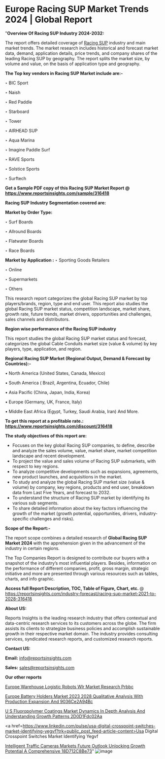 # Europe Racing SUP Market Trends 2024 | Global Report

"<strong>Overview Of Racing SUP Industry 2024-2032:</strong>

The report offers detailed coverage of <a href=https://www.reportsinsights.com/sample/316418>Racing SUP</a> industry and main market trends. The market research includes historical and forecast market data, demand, application details, price trends, and company shares of the leading Racing SUP by geography. The report splits the market size, by volume and value, on the basis of application type and geography.

<strong>The Top key vendors in Racing SUP Market include are:- </strong>

‣ BIC Sport

‣ Naish

‣ Red Paddle

‣ Starboard

‣ Tower

‣ AIRHEAD SUP

‣ Aqua Marina

‣ Imagine Paddle Surf

‣ RAVE Sports

‣ Solstice Sports

‣ Surftech

<strong>Get a Sample PDF copy of this Racing SUP Market Report </strong><strong>@ <a href=https://www.reportsinsights.com/sample/316418 style=color:#0000ff;>https://www.reportsinsights.com/sample/316418</a> </strong>

<strong>Racing SUP Industry Segmentation covered are:</strong>

<strong>Market by Order Type: </strong>

‣ Surf Boards

‣ Allround Boards

‣ Flatwater Boards

‣ Race Boards

<strong>Market by Application :</strong>
 ‣ Sporting Goods Retailers

‣ Online

‣ Supermarkets

‣ Others

This research report categorizes the global Racing SUP market by top players/brands, region, type and end user. This report also studies the global Racing SUP market status, competition landscape, market share, growth rate, future trends, market drivers, opportunities and challenges, sales channels and distributors.

<strong>Region wise performance of the Racing SUP industry</strong><strong> </strong>

This report studies the global Racing SUP market status and forecast, categorizes the global Cable Conduits market size (value &amp; volume) by key players, type, application, and region. 

<strong>Regional Racing SUP Market (Regional Output, Demand &amp; Forecast by Countries):-</strong>

• North America (United States, Canada, Mexico)

• South America ( Brazil, Argentina, Ecuador, Chile)

• Asia Pacific (China, Japan, India, Korea)

• Europe (Germany, UK, France, Italy)

• Middle East Africa (Egypt, Turkey, Saudi Arabia, Iran) And More.

<strong>To get this report at a profitable rate.: <a href=https://www.reportsinsights.com/discount/316418 style=color:#0000ff;>https://www.reportsinsights.com/discount/316418</a></strong>

<strong>The study objectives of this report are:</strong>
<ul>
  <li>Focuses on the key global Racing SUP companies, to define, describe and analyze the sales volume, value, market share, market competition landscape and recent development.</li>
  <li>To project the value and sales volume of Racing SUP submarkets, with respect to key regions.</li>
  <li>To analyze competitive developments such as expansions, agreements, new product launches, and acquisitions in the market.</li>
  <li>To study and analyze the global Racing SUP market size (value &amp; volume) by company, key regions, products and end user, breakdown data from Last Five Years, and forecast to 2032.</li>
  <li>To understand the structure of Racing SUP market by identifying its various sub segments.</li>
  <li>To share detailed information about the key factors influencing the growth of the market (growth potential, opportunities, drivers, industry-specific challenges and risks).</li>
</ul>
<strong>Scope of the Report:-</strong><strong> </strong>

The report scope combines a detailed research of <strong>Global Racing SUP Market 2024 </strong>with the apprehension given in the advancement of the industry in certain regions.

The Top Companies Report is designed to contribute our buyers with a snapshot of the industry’s most influential players. Besides, information on the performance of different companies, profit, gross margin, strategic initiative and more are presented through various resources such as tables, charts, and info graphic.

<strong>Access full Report Description, TOC, Table of Figure, Chart, etc. </strong>@   <a href=https://reportsinsights.com/industry-forecast/racing-sup-market-2021-to-2028-316418 style=color:#0000ff;>https://reportsinsights.com/industry-forecast/racing-sup-market-2021-to-2028-316418</a>

<strong>About US:</strong>

Reports Insights is the leading research industry that offers contextual and data-centric research services to its customers across the globe. The firm assists its clients to strategize business policies and accomplish sustainable growth in their respective market domain. The industry provides consulting services, syndicated research reports, and customized research reports.

<strong>Contact US:</strong>

<p class=""""><b>Email:</b> <a href=mailto:info@reportsinsights.com>info@reportsinsights.com</a></p>
<p class=""""><b>Sales:</b> <a href=mailto:sales@reportsinsights.com>sales@reportsinsights.com</a></p>

<strong>Our other reports</strong>

<a href=https://www.linkedin.com/pulse/europe-warehouse-logistic-robots-wlr-market-research-prbbc/>Europe Warehouse Logistic Robots Wlr Market Research Prbbc</a>

<a href=https://medium.com/@jadhaosuchit578/europe-battery-holders-market-2023-2028-qualitative-analysis-with-production-expansion-and-9036ce2a94bc>Europe Battery Holders Market 2023 2028 Qualitative Analysis With Production Expansion And 9036Ce2A94Bc</a>

<a href=https://medium.com/@aanarkumar6/u-s-fluoropolymer-coatings-market-dynamics-in-depth-analysis-and-understanding-growth-patterns-2d0d1fdc02aa>U S Fluoropolymer Coatings Market Dynamics In Depth Analysis And Understanding Growth Patterns 2D0D1Fdc02Aa</a>

<a href=https://www.linkedin.com/pulse/usa-digital-crosspoint-switches-market-identifying-yegvf?trk=public_post_feed-article-content>Usa Digital Crosspoint Switches Market Identifying Yegvf</a>

<a href=https://medium.com/@a86515711/intelligent-traffic-cameras-markets-future-outlook-unlocking-growth-potential-a-comprehensive-18d712c8be73>Intelligent Traffic Cameras Markets Future Outlook Unlocking Growth Potential A Comprehensive 18D712C8Be73</a>"
![image](https://github.com/Reportsinsights123/RIgrowth/assets/158415881/50c833ea-cf5e-4b0b-ae5f-ded19ddc1cdb)

